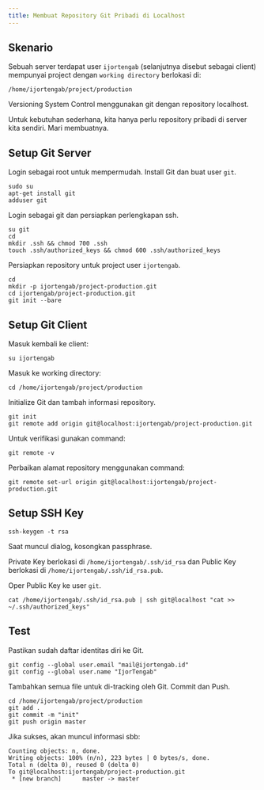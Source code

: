 ```yaml
---
title: Membuat Repository Git Pribadi di Localhost
---
```


## Skenario

Sebuah server terdapat user `ijortengab` (selanjutnya disebut sebagai client) mempunyai project dengan `working directory` berlokasi di:

```
/home/ijortengab/project/production
```

Versioning System Control menggunakan git dengan repository localhost.

Untuk kebutuhan sederhana, kita hanya perlu repository pribadi di server kita sendiri. Mari membuatnya.

## Setup Git Server

Login sebagai root untuk mempermudah. Install Git dan buat user `git`.

```
sudo su
apt-get install git
adduser git
```

Login sebagai git dan persiapkan perlengkapan ssh.

```
su git
cd
mkdir .ssh && chmod 700 .ssh
touch .ssh/authorized_keys && chmod 600 .ssh/authorized_keys
```

Persiapkan repository untuk project user `ijortengab`.

```
cd
mkdir -p ijortengab/project-production.git
cd ijortengab/project-production.git
git init --bare
```

## Setup Git Client

Masuk kembali ke client:

```
su ijortengab
```

Masuk ke working directory:

```
cd /home/ijortengab/project/production
```

Initialize Git dan tambah informasi repository.

```
git init
git remote add origin git@localhost:ijortengab/project-production.git
```

Untuk verifikasi gunakan command:

```
git remote -v
```

Perbaikan alamat repository menggunakan command:

```
git remote set-url origin git@localhost:ijortengab/project-production.git
```

## Setup SSH Key

```
ssh-keygen -t rsa
```

Saat muncul dialog, kosongkan passphrase. 

Private Key berlokasi di `/home/ijortengab/.ssh/id_rsa` dan Public Key berlokasi di `/home/ijortengab/.ssh/id_rsa.pub`.

Oper Public Key ke user `git`.

```
cat /home/ijortengab/.ssh/id_rsa.pub | ssh git@localhost "cat >> ~/.ssh/authorized_keys"
```

## Test

Pastikan sudah daftar identitas diri ke Git.

```
git config --global user.email "mail@ijortengab.id"
git config --global user.name "IjorTengab"
```

Tambahkan semua file untuk di-tracking oleh Git. Commit dan Push.

```
cd /home/ijortengab/project/production
git add .
git commit -m "init"
git push origin master
```

Jika sukses, akan muncul informasi sbb:

```
Counting objects: n, done.
Writing objects: 100% (n/n), 223 bytes | 0 bytes/s, done.
Total n (delta 0), reused 0 (delta 0)
To git@localhost:ijortengab/project-production.git
 * [new branch]      master -> master
```
